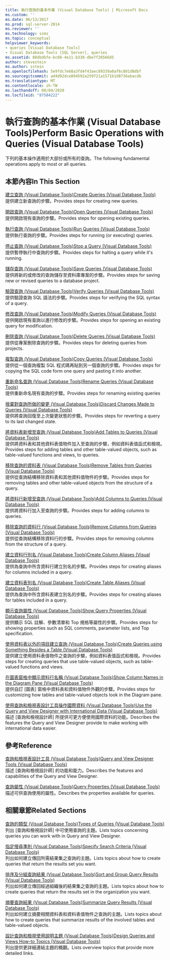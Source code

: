 ```yaml
---
title: 執行查詢的基本作業 (Visual Database Tools) | Microsoft Docs
ms.custom: ''
ms.date: 06/13/2017
ms.prod: sql-server-2014
ms.reviewer: ''
ms.technology: ssms
ms.topic: conceptual
helpviewer_keywords:
- queries [Visual Database Tools]
- Visual Database Tools [SQL Server], queries
ms.assetid: 88dbdbfe-bc60-4e11-b338-dbe7f26566d5
author: stevestein
ms.author: sstein
ms.openlocfilehash: 5e9fdc7e68a3fd4f43aec89339a0af6c801d8dbf
ms.sourcegitcommit: ad4d92dce894592a259721a1571b1d8736abacdb
ms.translationtype: MT
ms.contentlocale: zh-TW
ms.lasthandoff: 08/04/2020
ms.locfileid: "87584222"
---
```

# <a name="perform-basic-operations-with-queries-visual-database-tools"></a><span data-ttu-id="fe008-102">執行查詢的基本作業 (Visual Database Tools)</span><span class="sxs-lookup"><span data-stu-id="fe008-102">Perform Basic Operations with Queries (Visual Database Tools)</span></span>
  <span data-ttu-id="fe008-103">下列的基本操作適用於大部份或所有的查詢。</span><span class="sxs-lookup"><span data-stu-id="fe008-103">The following fundamental operations apply to most or all queries.</span></span>  
  
## <a name="in-this-section"></a><span data-ttu-id="fe008-104">本節內容</span><span class="sxs-lookup"><span data-stu-id="fe008-104">In This Section</span></span>  
 [<span data-ttu-id="fe008-105">建立查詢 &#40;Visual Database Tools&#41;</span><span class="sxs-lookup"><span data-stu-id="fe008-105">Create Queries &#40;Visual Database Tools&#41;</span></span>](visual-database-tools.md)  
 <span data-ttu-id="fe008-106">提供建立新查詢的步驟。</span><span class="sxs-lookup"><span data-stu-id="fe008-106">Provides steps for creating new queries.</span></span>  
  
 [<span data-ttu-id="fe008-107">開啟查詢 &#40;Visual Database Tools&#41;</span><span class="sxs-lookup"><span data-stu-id="fe008-107">Open Queries &#40;Visual Database Tools&#41;</span></span>](open-queries-visual-database-tools.md)  
 <span data-ttu-id="fe008-108">提供開啟現有查詢的步驟。</span><span class="sxs-lookup"><span data-stu-id="fe008-108">Provides steps for opening existing queries.</span></span>  
  
 [<span data-ttu-id="fe008-109">執行查詢 &#40;Visual Database Tools&#41;</span><span class="sxs-lookup"><span data-stu-id="fe008-109">Run Queries &#40;Visual Database Tools&#41;</span></span>](run-queries-visual-database-tools.md)  
 <span data-ttu-id="fe008-110">提供執行查詢的步驟。</span><span class="sxs-lookup"><span data-stu-id="fe008-110">Provides steps for running (or executing) queries.</span></span>  
  
 [<span data-ttu-id="fe008-111">停止查詢 &#40;Visual Database Tools&#41;</span><span class="sxs-lookup"><span data-stu-id="fe008-111">Stop a Query &#40;Visual Database Tools&#41;</span></span>](stop-a-query-visual-database-tools.md)  
 <span data-ttu-id="fe008-112">提供暫停執行中查詢的步驟。</span><span class="sxs-lookup"><span data-stu-id="fe008-112">Provides steps for halting a query while it's running.</span></span>  
  
 [<span data-ttu-id="fe008-113">儲存查詢 &#40;Visual Database Tools&#41;</span><span class="sxs-lookup"><span data-stu-id="fe008-113">Save Queries &#40;Visual Database Tools&#41;</span></span>](save-queries-visual-database-tools.md)  
 <span data-ttu-id="fe008-114">提供將新的或修改的查詢儲存至資料庫專案的步驟。</span><span class="sxs-lookup"><span data-stu-id="fe008-114">Provides steps for saving new or revised queries to a database project.</span></span>  
  
 [<span data-ttu-id="fe008-115">驗證查詢 &#40;Visual Database Tools&#41;</span><span class="sxs-lookup"><span data-stu-id="fe008-115">Verify Queries &#40;Visual Database Tools&#41;</span></span>](verify-queries-visual-database-tools.md)  
 <span data-ttu-id="fe008-116">提供驗證查詢 SQL 語法的步驟。</span><span class="sxs-lookup"><span data-stu-id="fe008-116">Provides steps for verifying the SQL syntax of a query.</span></span>  
  
 [<span data-ttu-id="fe008-117">修改查詢 &#40;Visual Database Tools&#41;</span><span class="sxs-lookup"><span data-stu-id="fe008-117">Modify Queries &#40;Visual Database Tools&#41;</span></span>](modify-queries-visual-database-tools.md)  
 <span data-ttu-id="fe008-118">提供開啟現有查詢以進行修改的步驟。</span><span class="sxs-lookup"><span data-stu-id="fe008-118">Provides steps for opening an existing query for modification.</span></span>  
  
 [<span data-ttu-id="fe008-119">刪除查詢 &#40;Visual Database Tools&#41;</span><span class="sxs-lookup"><span data-stu-id="fe008-119">Delete Queries &#40;Visual Database Tools&#41;</span></span>](delete-queries-visual-database-tools.md)  
 <span data-ttu-id="fe008-120">提供從專案刪除查詢的步驟。</span><span class="sxs-lookup"><span data-stu-id="fe008-120">Provides steps for deleting queries from projects.</span></span>  
  
 [<span data-ttu-id="fe008-121">複製查詢 &#40;Visual Database Tools&#41;</span><span class="sxs-lookup"><span data-stu-id="fe008-121">Copy Queries &#40;Visual Database Tools&#41;</span></span>](copy-queries-visual-database-tools.md)  
 <span data-ttu-id="fe008-122">提供從一個查詢複製 SQL 程式碼再貼到另一個查詢的步驟。</span><span class="sxs-lookup"><span data-stu-id="fe008-122">Provides steps for copying the SQL code form one query and pasting it into another.</span></span>  
  
 [<span data-ttu-id="fe008-123">重新命名查詢 &#40;Visual Database Tools&#41;</span><span class="sxs-lookup"><span data-stu-id="fe008-123">Rename Queries &#40;Visual Database Tools&#41;</span></span>](rename-queries-visual-database-tools.md)  
 <span data-ttu-id="fe008-124">提供重新命名現有查詢的步驟。</span><span class="sxs-lookup"><span data-stu-id="fe008-124">Provides steps for renaming existing queries</span></span>  
  
 [<span data-ttu-id="fe008-125">捨棄對查詢所做的變更 &#40;Visual Database Tools&#41;</span><span class="sxs-lookup"><span data-stu-id="fe008-125">Discard Changes Made to Queries &#40;Visual Database Tools&#41;</span></span>](discard-changes-made-to-queries-visual-database-tools.md)  
 <span data-ttu-id="fe008-126">提供將查詢回復至上次變更狀態的步驟。</span><span class="sxs-lookup"><span data-stu-id="fe008-126">Provides steps for reverting a query to its last changed state.</span></span>  
  
 [<span data-ttu-id="fe008-127">將資料表新增至查詢 &#40;Visual Database Tools&#41;</span><span class="sxs-lookup"><span data-stu-id="fe008-127">Add Tables to Queries &#40;Visual Database Tools&#41;</span></span>](add-tables-to-queries-visual-database-tools.md)  
 <span data-ttu-id="fe008-128">提供將資料表和其他資料表值物件加入至查詢的步驟，例如資料表值函式和檢視。</span><span class="sxs-lookup"><span data-stu-id="fe008-128">Provides steps for adding tables and other table-valued objects, such as table-valued functions and views, to queries.</span></span>  
  
 [<span data-ttu-id="fe008-129">移除查詢的資料表 &#40;Visual Database Tools&#41;</span><span class="sxs-lookup"><span data-stu-id="fe008-129">Remove Tables from Queries &#40;Visual Database Tools&#41;</span></span>](remove-tables-from-queries-visual-database-tools.md)  
 <span data-ttu-id="fe008-130">提供從查詢結構移除資料表和其他資料值物件的步驟。</span><span class="sxs-lookup"><span data-stu-id="fe008-130">Provides steps for removing tables and other table-valued objects from the structure of a query.</span></span>  
  
 [<span data-ttu-id="fe008-131">將資料行新增至查詢 &#40;Visual Database Tools&#41;</span><span class="sxs-lookup"><span data-stu-id="fe008-131">Add Columns to Queries &#40;Visual Database Tools&#41;</span></span>](add-columns-to-queries-visual-database-tools.md)  
 <span data-ttu-id="fe008-132">提供將資料行加入至查詢的步驟。</span><span class="sxs-lookup"><span data-stu-id="fe008-132">Provides steps for adding columns to queries.</span></span>  
  
 [<span data-ttu-id="fe008-133">移除查詢的資料行 &#40;Visual Database Tools&#41;</span><span class="sxs-lookup"><span data-stu-id="fe008-133">Remove Columns from Queries &#40;Visual Database Tools&#41;</span></span>](remove-columns-from-queries-visual-database-tools.md)  
 <span data-ttu-id="fe008-134">提供從查詢結構移除資料行的步驟。</span><span class="sxs-lookup"><span data-stu-id="fe008-134">Provides steps for removing columns from the structure of a query.</span></span>  
  
 [<span data-ttu-id="fe008-135">建立資料行別名 &#40;Visual Database Tools&#41;</span><span class="sxs-lookup"><span data-stu-id="fe008-135">Create Column Aliases &#40;Visual Database Tools&#41;</span></span>](create-column-aliases-visual-database-tools.md)  
 <span data-ttu-id="fe008-136">提供為查詢中所含資料行建立別名的步驟。</span><span class="sxs-lookup"><span data-stu-id="fe008-136">Provides steps for creating aliases for columns included in a query.</span></span>  
  
 [<span data-ttu-id="fe008-137">建立資料表別名 &#40;Visual Database Tools&#41;</span><span class="sxs-lookup"><span data-stu-id="fe008-137">Create Table Aliases &#40;Visual Database Tools&#41;</span></span>](create-table-aliases-visual-database-tools.md)  
 <span data-ttu-id="fe008-138">提供為查詢中所含資料表建立別名的步驟。</span><span class="sxs-lookup"><span data-stu-id="fe008-138">Provides steps for creating aliases for tables included in a query.</span></span>  
  
 [<span data-ttu-id="fe008-139">顯示查詢屬性 &#40;Visual Database Tools&#41;</span><span class="sxs-lookup"><span data-stu-id="fe008-139">Show Query Properties &#40;Visual Database Tools&#41;</span></span>](query-properties-visual-database-tools.md)  
 <span data-ttu-id="fe008-140">提供顯示 SQL 註解、參數清單和 Top 規格等屬性的步驟。</span><span class="sxs-lookup"><span data-stu-id="fe008-140">Provides steps for showing properties such as SQL comments, parameter lists, and Top specification.</span></span>  
  
 [<span data-ttu-id="fe008-141">使用資料表以外的項目建立查詢 &#40;Visual Database Tools&#41;</span><span class="sxs-lookup"><span data-stu-id="fe008-141">Create Queries using Something Besides a Table &#40;Visual Database Tools&#41;</span></span>](create-queries-using-something-besides-a-table-visual-database-tools.md)  
 <span data-ttu-id="fe008-142">提供建立使用資料表值物件之查詢的步驟，例如資料表值函式和檢視。</span><span class="sxs-lookup"><span data-stu-id="fe008-142">Provides steps for creating queries that use table-valued objects, such as table-valued functions and views.</span></span>  
  
 [<span data-ttu-id="fe008-143">在圖表窗格中顯示資料行名稱 &#40;Visual Database Tools&#41;</span><span class="sxs-lookup"><span data-stu-id="fe008-143">Show Column Names in the Diagram Pane &#40;Visual Database Tools&#41;</span></span>](diagram-pane-visual-database-tools.md)  
 <span data-ttu-id="fe008-144">提供自訂 [圖表] 窗格中資料表和資料值物件外觀的步驟。</span><span class="sxs-lookup"><span data-stu-id="fe008-144">Provides steps for customizing how tables and table-valued objects look in the Diagram pane.</span></span>  
  
 [<span data-ttu-id="fe008-145">使用查詢和檢視表設計工具操作國際資料 &#40;Visual Database Tools&#41;</span><span class="sxs-lookup"><span data-stu-id="fe008-145">Use the Query and View Designer with International Data &#40;Visual Database Tools&#41;</span></span>](use-the-query-and-view-designer-with-international-data-visual-database-tools.md)  
 <span data-ttu-id="fe008-146">描述 [查詢和檢視設計師] 所提供可更方便使用國際資料的功能。</span><span class="sxs-lookup"><span data-stu-id="fe008-146">Describes the features the Query and View Designer provide to make working with international data easier.</span></span>  
  
## <a name="reference"></a><span data-ttu-id="fe008-147">參考</span><span class="sxs-lookup"><span data-stu-id="fe008-147">Reference</span></span>  
 [<span data-ttu-id="fe008-148">查詢和檢視表設計工具 &#40;Visual Database Tools&#41;</span><span class="sxs-lookup"><span data-stu-id="fe008-148">Query and View Designer Tools &#40;Visual Database Tools&#41;</span></span>](query-and-view-designer-tools-visual-database-tools.md)  
 <span data-ttu-id="fe008-149">描述 [查詢和檢視設計師] 的功能和能力。</span><span class="sxs-lookup"><span data-stu-id="fe008-149">Describes the features and capabilities of the Query and View Designer.</span></span>  
  
 [<span data-ttu-id="fe008-150">查詢屬性 &#40;Visual Database Tools&#41;</span><span class="sxs-lookup"><span data-stu-id="fe008-150">Query Properties &#40;Visual Database Tools&#41;</span></span>](query-properties-visual-database-tools.md)  
 <span data-ttu-id="fe008-151">描述可供查詢使用的屬性。</span><span class="sxs-lookup"><span data-stu-id="fe008-151">Describes the properties available for queries.</span></span>  
  
## <a name="related-sections"></a><span data-ttu-id="fe008-152">相關章節</span><span class="sxs-lookup"><span data-stu-id="fe008-152">Related Sections</span></span>  
 [<span data-ttu-id="fe008-153">查詢的類型 &#40;Visual Database Tools&#41;</span><span class="sxs-lookup"><span data-stu-id="fe008-153">Types of Queries &#40;Visual Database Tools&#41;</span></span>](types-of-queries-visual-database-tools.md)  
 <span data-ttu-id="fe008-154">列出 [查詢和檢視設計師] 中可使用查詢的主題。</span><span class="sxs-lookup"><span data-stu-id="fe008-154">Lists topics concerning queries you can work with in Query and View Designer.</span></span>  
  
 [<span data-ttu-id="fe008-155">指定搜尋準則 &#40;Visual Database Tools&#41;</span><span class="sxs-lookup"><span data-stu-id="fe008-155">Specify Search Criteria &#40;Visual Database Tools&#41;</span></span>](specify-search-criteria-visual-database-tools.md)  
 <span data-ttu-id="fe008-156">列出如何建立傳回所需結果集之查詢的主題。</span><span class="sxs-lookup"><span data-stu-id="fe008-156">Lists topics about how to create queries that return the results set you want.</span></span>  
  
 [<span data-ttu-id="fe008-157">排序及分組查詢結果 &#40;Visual Database Tools&#41;</span><span class="sxs-lookup"><span data-stu-id="fe008-157">Sort and Group Query Results &#40;Visual Database Tools&#41;</span></span>](sort-and-group-query-results-visual-database-tools.md)  
 <span data-ttu-id="fe008-158">列出如何建立傳回經過組織後的結果集之查詢的主題。</span><span class="sxs-lookup"><span data-stu-id="fe008-158">Lists topics about how to create queries that return the results set in the organization you want.</span></span>  
  
 [<span data-ttu-id="fe008-159">摘要查詢結果 &#40;Visual Database Tools&#41;</span><span class="sxs-lookup"><span data-stu-id="fe008-159">Summarize Query Results &#40;Visual Database Tools&#41;</span></span>](summarize-query-results-visual-database-tools.md)  
 <span data-ttu-id="fe008-160">列出如何建立摘要相關資料表和資料表值物件之查詢的主題。</span><span class="sxs-lookup"><span data-stu-id="fe008-160">Lists topics about how to create queries that summarize results of the involved tables and table-valued objects.</span></span>  
  
 [<span data-ttu-id="fe008-161">設計查詢和檢視使用說明主題 &#40;Visual Database Tools&#41;</span><span class="sxs-lookup"><span data-stu-id="fe008-161">Design Queries and Views How-to Topics &#40;Visual Database Tools&#41;</span></span>](design-queries-and-views-how-to-topics-visual-database-tools.md)  
 <span data-ttu-id="fe008-162">列出提供更詳細連結主題的概觀。</span><span class="sxs-lookup"><span data-stu-id="fe008-162">Lists overview topics that provide more detailed links.</span></span>  
  
  
